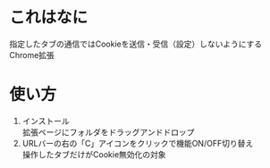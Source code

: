 # これはなに
指定したタブの通信ではCookieを送信・受信（設定）しないようにするChrome拡張

# 使い方
1. インストール  
      拡張ページにフォルダをドラッグアンドドロップ
1. URLバーの右の「C」アイコンをクリックで機能ON/OFF切り替え  
      操作したタブだけがCookie無効化の対象
